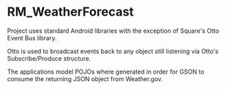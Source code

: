 # RM_WeatherForecast
Project uses standard Android libraries with the exception of Square's Otto Event Bus library.

Otto is used to broadcast events back to any object still listening via Otto's Subscribe/Produce structure.

The applications model POJOs where generated in order for GSON to consume the returning JSON object from Weather.gov.
